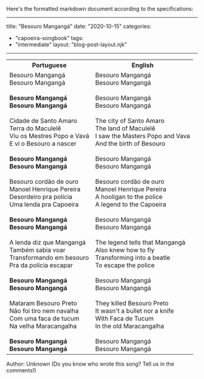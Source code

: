 Here's the formatted markdown document according to the specifications:

---
title: "Besouro Mangangá"
date: "2020-10-15"
categories: 
  - "capoeira-songbook"
tags: 
  - "intermediate"
layout: "blog-post-layout.njk"
---

<table class="capoeira-table">
    <tr class="header-row">
        <th>Portuguese</th>
        <th>English</th>
    </tr>
    <tr>
        <td>Besouro Mangangá<br>
        Besouro Mangangá<br>
        <br>
        <strong>Besouro Mangangá<br>
        Besouro Mangangá</strong><br>
        <br>
        Cidade de Santo Amaro<br>
        Terra do Maculelê<br>
        Viu os Mestres Popo e Vavá<br>
        E vi o Besouro a nascer<br>
        <br>
        <strong>Besouro Mangangá<br>
        Besouro Mangangá</strong><br>
        <br>
        Besouro cordão de ouro<br>
        Manoel Henrique Pereira<br>
        Desordeiro pra polícia<br>
        Uma lenda pra Capoeira<br>
        <br>
        <strong>Besouro Mangangá<br>
        Besouro Mangangá</strong><br>
        <br>
        A lenda diz que Mangangá<br>
        Também sabia voar<br>
        Transformando em besouro<br>
        Pra da polícia escapar<br>
        <br>
        <strong>Besouro Mangangá<br>
        Besouro Mangangá</strong><br>
        <br>
        Mataram Besouro Preto<br>
        Não foi tiro nem navalha<br>
        Com uma faca de tucum<br>
        Na velha Maracangalha<br>
        <br>
        <strong>Besouro Mangangá<br>
        Besouro Mangangá</strong></td>
        <td>Besouro Mangangá<br>
        Besouro Mangangá<br>
        <br>
        Besouro Mangangá<br>
        Besouro Mangangá<br>
        <br>
        The city of Santo Amaro<br>
        The land of Maculelê<br>
        I saw the Masters Popo and Vava<br>
        And the birth of Besouro<br>
        <br>
        Besouro Mangangá<br>
        Besouro Mangangá<br>
        <br>
        Besouro cordão de ouro<br>
        Manoel Henrique Pereira<br>
        A hooligan to the police<br>
        A legend to the Capoeira<br>
        <br>
        Besouro Mangangá<br>
        Besouro Mangangá<br>
        <br>
        The legend tells that Mangangá<br>
        Also knew how to fly<br>
        Transforming into a beatle<br>
        To escape the police<br>
        <br>
        Besouro Mangangá<br>
        Besouro Mangangá<br>
        <br>
        They killed Besouro Preto<br>
        It wasn't a bullet nor a knife<br>
        With Faca de Tucum<br>
        In the old Maracangalha<br>
        <br>
        Besouro Mangangá<br>
        Besouro Mangangá</td>
    </tr>
</table>

<figcaption>
Author: Unknown (Do you know who wrote this song? Tell us in the comments!)
</figcaption>